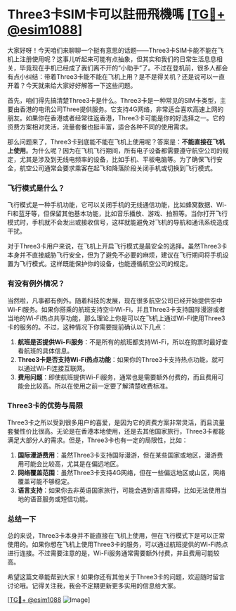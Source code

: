 # Three3卡SIM卡可以註冊飛機嗎 [[TG💪+ @esim1088](https://t.me/s/esim1088)]

大家好呀！今天咱们来聊聊一个挺有意思的话题——Three3卡SIM卡能不能在飞机上注册使用呢？这事儿听起来可能有点抽象，但其实和我们的日常生活息息相关，毕竟现在手机已经成了我们离不开的“小助手”了。不过在登机前，很多人都会有点小纠结：带着Three3卡能不能在飞机上用？是不是得关机？还是说可以一直开着？今天就来给大家好好解答一下这些问题。

首先，咱们得先搞清楚Three3卡是什么。Three3卡是一种常见的SIM卡类型，主要由香港的电讯公司Three提供服务。它支持4G网络，非常适合喜欢高速上网的朋友。如果你在香港或者经常往返香港，Three3卡可能是你的好选择之一。它的资费方案相对灵活，流量套餐也挺丰富，适合各种不同的使用需求。

那么问题来了，Three3卡到底能不能在飞机上使用呢？答案是：**不能直接在飞机上使用**。为什么呢？因为在飞机飞行期间，所有电子设备都需要遵守航空公司的规定，尤其是涉及到无线电频率的设备，比如手机、平板电脑等。为了确保飞行安全，航空公司通常会要求乘客在起飞和降落阶段关闭手机或切换到飞行模式。

### 飞行模式是什么？

飞行模式是一种手机功能，它可以关闭手机的无线通信功能，比如蜂窝数据、Wi-Fi和蓝牙等，但保留其他基本功能，比如音乐播放、游戏、拍照等。当你打开飞行模式时，手机就不会发出或接收信号，这样就能避免对飞机的导航和通讯系统造成干扰。

对于Three3卡用户来说，在飞机上开启飞行模式是最安全的选择。虽然Three3卡本身并不直接威胁飞行安全，但为了避免不必要的麻烦，建议在飞行期间将手机设置为飞行模式。这样既能保护你的设备，也能遵循航空公司的规定。

### 有没有例外情况？

当然啦，凡事都有例外。随着科技的发展，现在很多航空公司已经开始提供空中Wi-Fi服务。如果你搭乘的航班支持空中Wi-Fi，并且Three3卡支持国际漫游或者当地的Wi-Fi热点共享功能，那么理论上你是可以在飞机上通过Wi-Fi使用Three3卡的服务的。不过，这种情况下你需要提前确认以下几点：

1. **航班是否提供Wi-Fi服务**：不是所有的航班都支持Wi-Fi，所以在购票时最好查看航班的具体信息。
2. **Three3卡是否支持Wi-Fi热点功能**：如果你的Three3卡支持热点功能，就可以通过Wi-Fi连接互联网。
3. **费用问题**：即使航班提供Wi-Fi服务，通常也是需要额外付费的，而且费用可能会比较高。所以在使用之前一定要了解清楚收费标准。

### Three3卡的优势与局限

Three3卡之所以受到很多用户的喜爱，是因为它的资费方案非常灵活，而且流量套餐性价比很高。无论是在香港本地使用，还是去其他国家旅行，Three3卡都能满足大部分人的需求。但是，Three3卡也有一定的局限性，比如：

1. **国际漫游费用**：虽然Three3卡支持国际漫游，但在某些国家或地区，漫游费用可能会比较高，尤其是在偏远地区。
2. **网络覆盖范围**：虽然Three3卡支持4G网络，但在一些偏远地区或山区，网络覆盖可能不够稳定。
3. **语言支持**：如果你去非英语国家旅行，可能会遇到语言障碍，比如无法使用当地的语音服务或短信功能。

### 总结一下

总的来说，Three3卡本身并不能直接在飞机上使用，但在飞行模式下是可以正常使用的。如果你想在飞机上使用Three3卡的服务，可以通过航班提供的Wi-Fi热点进行连接。不过需要注意的是，Wi-Fi服务通常需要额外付费，并且费用可能较高。

希望这篇文章能帮到大家！如果你还有其他关于Three3卡的问题，欢迎随时留言讨论哦。记得关注我，我会不定期更新更多实用的信息给大家。

[[TG💪+ @esim1088](https://t.me/s/esim1088) ![Image](https://i.postimg.cc/4NQfJmqS/Snipaste-2025-05-13-00-14-12.png)]